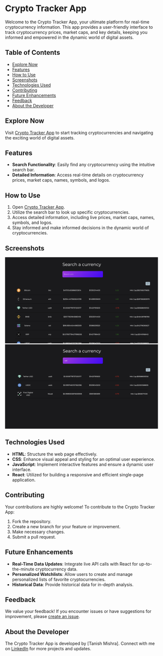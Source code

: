 # Crypto Tracker App

Welcome to the Crypto Tracker App, your ultimate platform for real-time cryptocurrency information. This app provides a user-friendly interface to track cryptocurrency prices, market caps, and key details, keeping you informed and empowered in the dynamic world of digital assets.

## Table of Contents
- [Explore Now](#explore-now)
- [Features](#features)
- [How to Use](#how-to-use)
- [Screenshots](#screenshots)
- [Technologies Used](#technologies-used)
- [Contributing](#contributing)
- [Future Enhancements](#future-enhancements)
- [Feedback](#feedback)
- [About the Developer](#about-the-developer)
  
## Explore Now
Visit [Crypto Tracker App](https://cryptocurrencytracker-react.vercel.app/) to start tracking cryptocurrencies and navigating the exciting world of digital assets.

## Features
- **Search Functionality**: Easily find any cryptocurrency using the intuitive search bar.
- **Detailed Information**: Access real-time details on cryptocurrency prices, market caps, names, symbols, and logos.

## How to Use
1. Open [Crypto Tracker App](https://cryptocurrencytracker-react.vercel.app/).
2. Utilize the search bar to look up specific cryptocurrencies.
3. Access detailed information, including live prices, market caps, names, symbols, and logos.
4. Stay informed and make informed decisions in the dynamic world of cryptocurrencies.

## Screenshots
![App Screenshot](/public/assets/screenshots/app.png)
![App Screenshot](/public/assets/screenshots/search_feature.png)

## Technologies Used
- **HTML**: Structure the web page effectively.
- **CSS**: Enhance visual appeal and styling for an optimal user experience.
- **JavaScript**: Implement interactive features and ensure a dynamic user interface.
- **React**: Utilized for building a responsive and efficient single-page application.

## Contributing
Your contributions are highly welcome! To contribute to the Crypto Tracker App:
1. Fork the repository.
2. Create a new branch for your feature or improvement.
3. Make necessary changes.
4. Submit a pull request.

## Future Enhancements
- **Real-Time Data Updates**: Integrate live API calls with React for up-to-the-minute cryptocurrency data.
- **Personalized Watchlists**: Allow users to create and manage personalized lists of favorite cryptocurrencies.
- **Historical Data**: Provide historical data for in-depth analysis.

## Feedback
We value your feedback! If you encounter issues or have suggestions for improvement, please [create an issue](https://github.com/tanish-mishra/crypto-tracker-react/issues).

## About the Developer
The Crypto Tracker App is developed by [Tanish Mishra]. Connect with me on [LinkedIn](https://linkedin.com/in/tanish-mishra-5a7478265) for more projects and updates.
